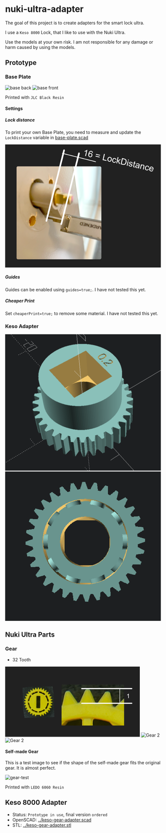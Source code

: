 # nuki-ultra-adapter

The goal of this project is to create adapters for the smart lock ultra.

I use a `Keso 8000` Lock, that I like to use with the Nuki Ultra.

Use the models at your own risk. I am not responsible for any damage or harm caused by using the models.

## Prototype

### Base Plate
![base back](./img/base-back.png)
![base front](./img/base-front.png)

Printed with `JLC Black Resin`

#### Settings

##### Lock distance

To print your own Base Plate, you need to measure and update the `LockDistance` variable in [base-plate.scad](../base-plate.scad)

![LockDistance](./img/lock-distance.png)

##### Guides

Guides can be enabled using `guides=true;`. I have not tested this yet.

##### Cheaper Print

Set `cheaperPrint=true;` to remove some material. I have not tested this yet.

### Keso Adapter
![Keso Adapter 1](./img/keso-gear-adapter.png)
![Keso Adapter 1](./img/keso-gear-adapter-2.png)

## Nuki Ultra Parts

### Gear

- 32 Tooth

![Gear 1](./img/nuki-gear-1.png)
![Gear 2](./img/nuki-gear-2.png)
![Gear 2](./img/nuki-gear-3.png)


#### Self-made Gear

This is a test image to see if the shape of the self-made gear fits the original gear.
It is almost perfect.

![gear-test](./img/gear-test.png)

Printed with `LEDO 6060 Resin`

## Keso 8000 Adapter

- Status: `Prototype in use`, final version `ordered`
- OpenSCAD: [../keso-gear-adapter.scad](keso-gear-adapter.scad)
- STL: [../keso-gear-adapter.stl](keso-gear-adapter.stl)
